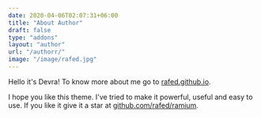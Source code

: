 ```yaml
---
date: 2020-04-06T02:07:31+06:00
title: "About Author"
draft: false
type: "addons"
layout: "author"
url: "/authorr/"
image: "/image/rafed.jpg"
---
```


Hello it's Devra! To know more about me go to [rafed.github.io](https://rafed.github.io).

I hope you like this theme. I've tried to make it powerful, useful and easy to use. If you like it give it a star at [github.com/rafed/ramium](https://github.com/rafed/ramium).